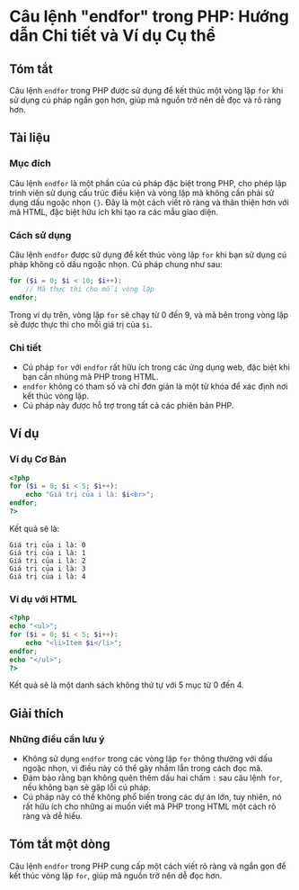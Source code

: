 <!--
Meta Description: # Câu lệnh "endfor" trong PHP: Hướng dẫn Chi tiết và Ví dụ Cụ thể ## Tóm tắt Câu lệnh `endfor` trong PHP được sử dụng để kết thúc một vòng lặp `for` k...
Meta Keywords: trong, php, endfor, dụng, vòng
-->

# Câu lệnh "endfor" trong PHP: Hướng dẫn Chi tiết và Ví dụ Cụ thể

## Tóm tắt
Câu lệnh `endfor` trong PHP được sử dụng để kết thúc một vòng lặp `for` khi sử dụng cú pháp ngắn gọn hơn, giúp mã nguồn trở nên dễ đọc và rõ ràng hơn.

## Tài liệu
### Mục đích
Câu lệnh `endfor` là một phần của cú pháp đặc biệt trong PHP, cho phép lập trình viên sử dụng cấu trúc điều kiện và vòng lặp mà không cần phải sử dụng dấu ngoặc nhọn `{}`. Đây là một cách viết rõ ràng và thân thiện hơn với mã HTML, đặc biệt hữu ích khi tạo ra các mẫu giao diện.

### Cách sử dụng
Câu lệnh `endfor` được sử dụng để kết thúc vòng lặp `for` khi bạn sử dụng cú pháp không có dấu ngoặc nhọn. Cú pháp chung như sau:

```php
for ($i = 0; $i < 10; $i++):
    // Mã thực thi cho mỗi vòng lặp
endfor;
```

Trong ví dụ trên, vòng lặp `for` sẽ chạy từ 0 đến 9, và mã bên trong vòng lặp sẽ được thực thi cho mỗi giá trị của `$i`.

### Chi tiết
- Cú pháp `for` với `endfor` rất hữu ích trong các ứng dụng web, đặc biệt khi bạn cần nhúng mã PHP trong HTML.
- `endfor` không có tham số và chỉ đơn giản là một từ khóa để xác định nơi kết thúc vòng lặp.
- Cú pháp này được hỗ trợ trong tất cả các phiên bản PHP.

## Ví dụ
### Ví dụ Cơ Bản

```php
<?php
for ($i = 0; $i < 5; $i++):
    echo "Giá trị của i là: $i<br>";
endfor;
?>
```

Kết quả sẽ là:
```
Giá trị của i là: 0
Giá trị của i là: 1
Giá trị của i là: 2
Giá trị của i là: 3
Giá trị của i là: 4
```

### Ví dụ với HTML

```php
<?php
echo "<ul>";
for ($i = 0; $i < 5; $i++):
    echo "<li>Item $i</li>";
endfor;
echo "</ul>";
?>
```

Kết quả sẽ là một danh sách không thứ tự với 5 mục từ 0 đến 4.

## Giải thích
### Những điều cần lưu ý
- Không sử dụng `endfor` trong các vòng lặp `for` thông thường với dấu ngoặc nhọn, vì điều này có thể gây nhầm lẫn trong cách đọc mã.
- Đảm bảo rằng bạn không quên thêm dấu hai chấm `:` sau câu lệnh `for`, nếu không bạn sẽ gặp lỗi cú pháp.
- Cú pháp này có thể không phổ biến trong các dự án lớn, tuy nhiên, nó rất hữu ích cho những ai muốn viết mã PHP trong HTML một cách rõ ràng và dễ hiểu.

## Tóm tắt một dòng
Câu lệnh `endfor` trong PHP cung cấp một cách viết rõ ràng và ngắn gọn để kết thúc vòng lặp `for`, giúp mã nguồn trở nên dễ đọc hơn.